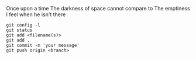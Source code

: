 Once upon a time
The darkness of space cannot compare to
The emptiness I feel when he isn't there

```
git config -l
git status
git add <filename(s)>
git add .
git commit -m 'your message'
git push origin <branch>
```
